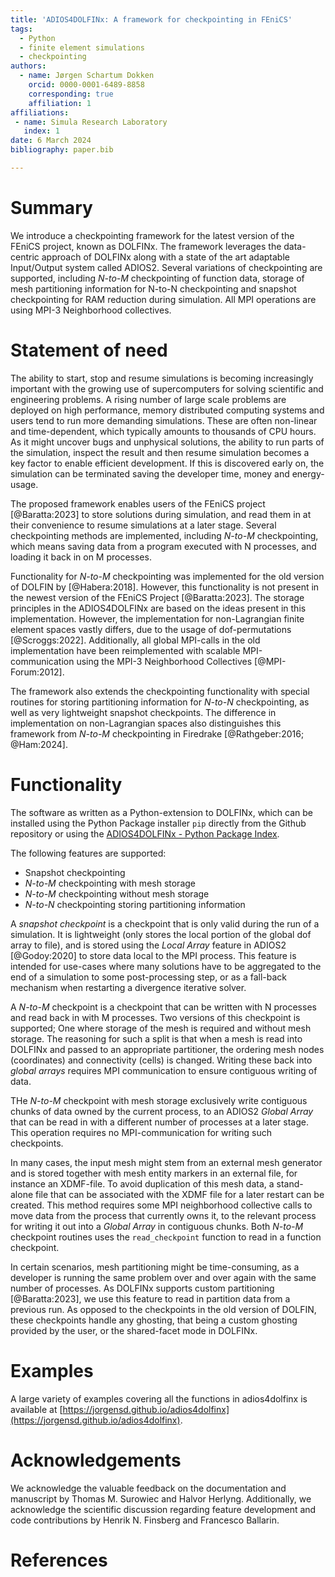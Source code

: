 ```yaml
---
title: 'ADIOS4DOLFINx: A framework for checkpointing in FEniCS'
tags:
  - Python
  - finite element simulations
  - checkpointing
authors:
  - name: Jørgen Schartum Dokken
    orcid: 0000-0001-6489-8858
    corresponding: true
    affiliation: 1
affiliations:
 - name: Simula Research Laboratory
   index: 1
date: 6 March 2024
bibliography: paper.bib

---
```


# Summary

We introduce a checkpointing framework for the latest version of the FEniCS project, known as DOLFINx.
The framework leverages the data-centric approach of DOLFINx along with a state of the art adaptable Input/Output system called ADIOS2.
Several variations of checkpointing are supported, including *N-to-M* checkpointing of function data, storage of mesh partitioning information for N-to-N checkpointing and snapshot checkpointing for RAM reduction during simulation. All MPI operations are using MPI-3 Neighborhood collectives.

# Statement of need

The ability to start, stop and resume simulations is becoming increasingly important with the growing use of supercomputers for solving scientific and engineering problems.
A rising number of large scale problems are deployed on high performance, memory distributed computing systems and users tend to run more demanding simulations.
These are often non-linear and time-dependent, which typically amounts to thousands of CPU hours.
As it might uncover bugs and unphysical solutions, the ability to run parts of the simulation, inspect the result and then resume simulation becomes a key factor to enable efficient development.
If this is discovered early on, the simulation can be terminated saving the developer time, money and energy-usage.

The proposed framework enables users of the FEniCS project [@Baratta:2023] to store solutions during simulation, and read them in at their convenience to resume simulations at a later stage.
Several checkpointing methods are implemented, including *N-to-M* checkpointing, which means saving data from a program executed with N processes, and loading it back in on M processes.

Functionality for *N-to-M* checkpointing was implemented for the old version of DOLFIN by [@Habera:2018].
However, this functionality is not present in the newest version of the FEniCS Project [@Baratta:2023].
The storage principles in the ADIOS4DOLFINx are based on the ideas present in this implementation.
However, the implementation for non-Lagrangian finite element spaces vastly differs, due to the usage of dof-permutations [@Scroggs:2022].
Additionally, all global MPI-calls in the old implementation have been reimplemented with scalable MPI-communication using the MPI-3 Neighborhood Collectives [@MPI-Forum:2012].

The framework also extends the checkpointing functionality with special routines for storing partitioning information for *N-to-N* checkpointing, as well as very lightweight snapshot checkpoints.
The difference in  implementation on non-Lagrangian spaces also distinguishes this framework from *N-to-M* checkpointing in Firedrake [@Rathgeber:2016; @Ham:2024].

# Functionality

The software as written as a Python-extension to DOLFINx, which can be installed using the Python Package installer `pip` directly from the Github repository or using the [ADIOS4DOLFINx - Python Package Index](https://pypi.org/project/adios4dolfinx/).

The following features are supported:

- Snapshot checkpointing
- *N-to-M* checkpointing with mesh storage 
- *N-to-M* checkpointing without mesh storage
- *N-to-N* checkpointing storing partitioning information

A *snapshot checkpoint* is a checkpoint that is only valid during the run of a simulation.
It is lightweight (only stores the local portion of the global dof array to file), and is stored using the *Local Array* feature in ADIOS2 [@Godoy:2020] to store data local to the MPI process.
This feature is intended for use-cases where many solutions have to be aggregated to the end of a simulation to some post-processing step, or as a fall-back mechanism when restarting a divergence iterative solver.

A *N-to-M* checkpoint is a checkpoint that can be written with N processes and read back in with M processes.
Two versions of this checkpoint is supported; One where storage of the mesh is required and without mesh storage.
The reasoning for such a split is that when a mesh is read into DOLFINx and passed to an appropriate partitioner, the ordering mesh nodes (coordinates) and connectivity (cells) is changed.
Writing these back into *global arrays* requires MPI communication to ensure contiguous writing of data.

THe *N-to-M* checkpoint with mesh storage exclusively write contiguous chunks of data owned by the current process, to an ADIOS2 *Global Array* that can be read in with a different number of processes at a later stage.
This operation requires no MPI-communication for writing such checkpoints.

In many cases, the input mesh might stem from an external mesh generator and is stored together with mesh entity markers in an external file, for instance an XDMF-file.
To avoid duplication of this mesh data, a stand-alone file that can be associated with the XDMF file for a later restart can be created.
This method requires some MPI neighborhood collective calls to move data from the process that currently owns it, to the relevant process for writing it out into a *Global Array* in contiguous chunks.
Both *N-to-M* checkpoint routines uses the `read_checkpoint` function to read in a function checkpoint.

In certain scenarios, mesh partitioning might be time-consuming, as a developer is running the same problem over and over again with the same number of processes.
As DOLFINx supports custom partitioning [@Baratta:2023], we use this feature to read in partition data from a previous run.
As opposed to the checkpoints in the old version of DOLFIN, these checkpoints handle any ghosting, that being a custom ghosting provided by the user, or the shared-facet mode in DOLFINx.

# Examples
A large variety of examples covering all the functions in adios4dolfinx is available at [https://jorgensd.github.io/adios4dolfinx](https://jorgensd.github.io/adios4dolfinx).

# Acknowledgements

We acknowledge the valuable feedback on the documentation and manuscript by Thomas M. Surowiec and Halvor Herlyng. 
Additionally, we acknowledge the scientific discussion regarding feature development and code contributions by Henrik N. Finsberg and Francesco Ballarin.


# References